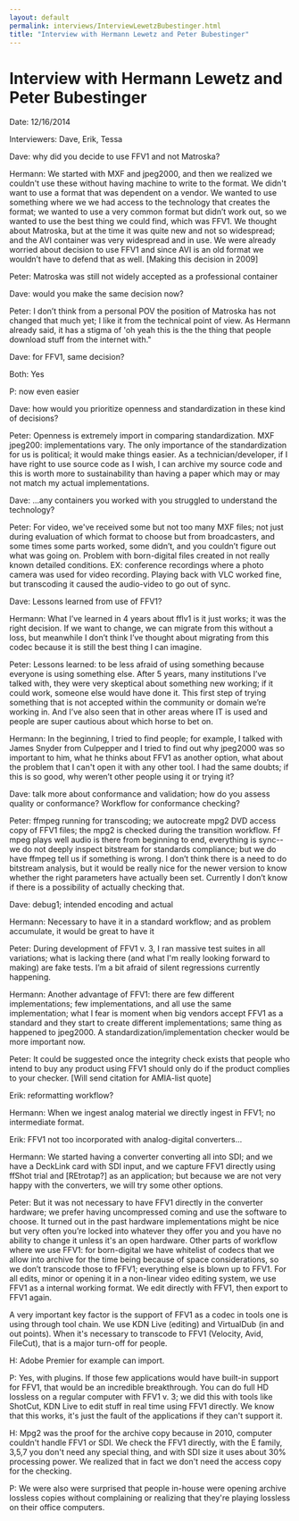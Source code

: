 ```yaml
---
layout: default
permalink: interviews/InterviewLewetzBubestinger.html
title: "Interview with Hermann Lewetz and Peter Bubestinger"
---
```


# Interview with Hermann Lewetz and Peter Bubestinger

Date: 12/16/2014

Interviewers: Dave, Erik, Tessa

Dave: why did you decide to use FFV1 and not Matroska?

Hermann: We started with MXF and jpeg2000, and then we realized we couldn't use these without having machine to write to the format. We didn't want to use a format that was dependent on a vendor. We wanted to use something where we we had access to the technology that creates the format; we wanted to use a very common format but didn’t work out, so we wanted to use the best thing we could find, which was FFV1. We thought about Matroska, but at the time it was quite new and not so widespread; and the AVI container was very widespread and in use.  We were already worried about decision to use FFV1 and since AVI is an old format we wouldn’t have to defend that as well. [Making this decision in 2009]

Peter: Matroska was still not widely accepted as a professional container

Dave: would you make the same decision now?

Peter: I don’t think from a personal POV the position of Matroska has not changed that much yet; I like it from the technical point of view. As Hermann already said, it has a stigma of 'oh yeah this is the the thing that people download stuff from the internet with."

Dave: for FFV1, same decision?

Both: Yes

P: now even easier

Dave: how would you prioritize openness and standardization in these kind of decisions?

Peter:  Openness is extremely import in comparing standardization.  MXF jpeg200: implementations vary.  The only importance of the standardization for us is political; it would make things easier. As a technician/developer, if I have right to use source code as I wish, I can archive my source code and this is worth more to sustainability than having a paper which may or may not match my actual implementations.

Dave:  ...any containers you worked with you struggled to understand the technology?

Peter: For video, we've received some but not too many MXF files; not just during evaluation of which format to choose but from broadcasters, and some times some parts worked, some didn’t, and you couldn’t figure out what was going on. Problem with born-digital files created in not really known detailed conditions.  EX: conference recordings where a photo camera was used for video recording. Playing back with VLC worked fine, but transcoding it caused the audio-video to go out of sync.

Dave:  Lessons learned from use of FFV1?

Hermann: What I’ve learned in 4 years about fflv1 is it just works; it was the right decision. If we want to change, we can migrate from this without a loss, but meanwhile I don’t think I’ve thought about migrating from this codec because it is still the best thing I can imagine.

Peter: Lessons learned: to be less afraid of using something because everyone is using something else. After 5 years, many institutions I’ve talked with, they were very skeptical about something new working; if it could work, someone else would have done it.  This first step of trying something that is not accepted within the community or domain we’re working in.  And I’ve also seen that in other areas where IT is used and people are super cautious about which horse to bet on.

Hermann: In the beginning, I tried to find people; for example, I talked with James Snyder from Culpepper and I tried to find out why jpeg2000 was so important to him, what he thinks about FFV1 as another option, what about the problem that I can't open it with any other tool.  I had the same doubts; if this is so good, why weren’t other people using it or trying it?

Dave: talk more about conformance and validation; how do you assess quality or conformance? Workflow for conformance checking?

Peter:  ffmpeg running for transcoding; we autocreate mpg2 DVD access copy of FFV1 files; the mpg2 is checked during the transition workflow. Ff mpeg plays well audio is there from beginning to end, everything is sync--we do not deeply inspect bitstream for standards compliance; but we do have ffmpeg tell us if something is wrong. I don’t think there is a need to do bitstream analysis, but it would be really nice for the newer version to know whether the right parameters have actually been set. Currently I don’t know if there is a possibility of actually checking that.

Dave: debug1; intended encoding and actual

Hermann: Necessary to have it in a standard workflow; and as problem accumulate, it would be great to have it

Peter: During development of FFV1 v. 3, I ran massive test suites in all variations; what is lacking there (and what I'm really looking forward to making) are fake tests.  I’m a bit afraid of silent regressions currently happening.

Hermann: Another advantage of FFV1: there are few different implementations; few implementations, and all use the same implementation; what I fear is moment when big vendors accept FFV1 as a standard and they start to create different implementations; same thing as happened to jpeg2000.  A standardization/implementation checker would be more important now.

Peter: It could be suggested once the integrity check exists that people who intend to buy any product using FFV1 should only do if the product complies to your checker. [Will send citation for AMIA-list quote]

Erik:  reformatting workflow?

Hermann: When we ingest analog material we directly ingest in FFV1; no intermediate format.

Erik:  FFV1 not too incorporated with analog-digital converters...

Hermann: We started having a converter converting all into SDI; and we have a DeckLink card with SDI input, and we capture FFV1 directly using ffShot trial and [REtrotap?] as an application; but because we are not very happy with the converters, we will try some other options.

Peter: But it was not necessary to have FFV1 directly in the converter hardware; we prefer having uncompressed coming and use the software to choose.  It turned out in the past hardware implementations might be nice but very often you’re locked into whatever they offer you and you have no ability to change it unless it's an open hardware. Other parts of workflow where we use FFV1: for born-digital we have whitelist of codecs that we allow into archive for the time being because of space considerations, so we don’t transcode those to fFFV1; everything else is blown up to FFV1. For all edits, minor or opening it in a non-linear video editing system, we use FFV1 as a internal working format. We edit directly with FFV1, then export to FFV1 again.

A very important key factor is the support of FFV1 as a codec in tools one is using through tool chain. We use KDN Live (editing) and VirtualDub (in and out points).  When it's necessary to transcode to FFV1 (Velocity, Avid, FileCut), that is a major turn-off for people.

H: Adobe Premier for example can import.

P: Yes, with plugins.  If those few applications would have built-in support for FFV1, that would be an incredible breakthrough.  You can do full HD lossless on a regular computer with FFV1 v. 3; we did this with tools like ShotCut, KDN Live to edit stuff in real time using FFV1 directly. We know that this works, it's just the fault of the applications if they can't support it.

H: Mpg2 was the proof for the archive copy because in 2010, computer couldn't handle FFV1 or SDI.  We check the FFV1 directly, with the E family, 3,5,7 you don't need any special thing, and with SDI size it uses about 30% processing power. We realized that in fact we don't need the access copy for the checking.

P: We were also were surprised that people in-house were opening archive lossless copies without complaining or realizing that they're playing lossless on their office computers.




